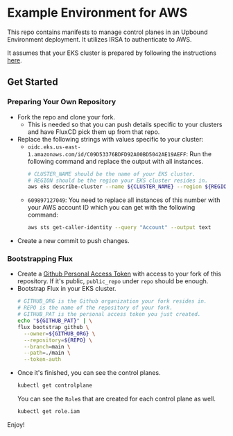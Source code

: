 # Example Environment for AWS

This repo contains manifests to manage control planes in an Upbound Environment
deployment. It utilizes IRSA to authenticate to AWS.

It assumes that your EKS cluster is prepared by following the instructions [here](https://github.com/upbound-demo/environments-instructions/).

## Get Started

### Preparing Your Own Repository

* Fork the repo and clone your fork.
  * This is needed so that you can push details specific to your clusters and
    have FluxCD pick them up from that repo.
* Replace the following strings with values specific to your cluster:
  * `oidc.eks.us-east-1.amazonaws.com/id/C09D53376BDFD92A00BD5042AE19AEFF`: Run
    the following command and replace the output with all instances.
    ```bash
    # CLUSTER_NAME should be the name of your EKS cluster.
    # REGION should be the region your EKS cluster resides in.
    aws eks describe-cluster --name ${CLUSTER_NAME} --region ${REGION} --query "cluster.identity.oidc.issuer" --output text | sed -e "s/^https:\/\///"
    ```
  * `609897127049`: You need to replace all instances of this number with your
    AWS account ID which you can get with the following command:
    ```bash
    aws sts get-caller-identity --query "Account" --output text
    ```
* Create a new commit to push changes.

### Bootstrapping Flux

* Create a [Github Personal Access Token](https://github.com/settings/tokens) with access to your fork of this
  repository. If it's public, `public_repo` under `repo` should be enough.
* Bootstrap Flux in your EKS cluster.
  ```bash
  # GITHUB_ORG is the Github organization your fork resides in.
  # REPO is the name of the repository of your fork.
  # GITHUB_PAT is the personal access token you just created.
  echo "${GITHUB_PAT}" | \
  flux bootstrap github \
    --owner=${GITHUB_ORG} \
    --repository=${REPO} \
    --branch=main \
    --path=./main \
    --token-auth
  ```
* Once it's finished, you can see the control planes.
  ```bash
  kubectl get controlplane
  ```
  You can see the `Role`s that are created for each control plane as well.
  ```bash
  kubectl get role.iam
  ```

Enjoy!